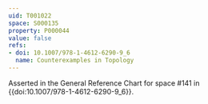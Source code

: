 ```yaml
---
uid: T001022
space: S000135
property: P000044
value: false
refs:
- doi: 10.1007/978-1-4612-6290-9_6
  name: Counterexamples in Topology
---
```


Asserted in the General Reference Chart for space #141 in
{{doi:10.1007/978-1-4612-6290-9_6}}.
